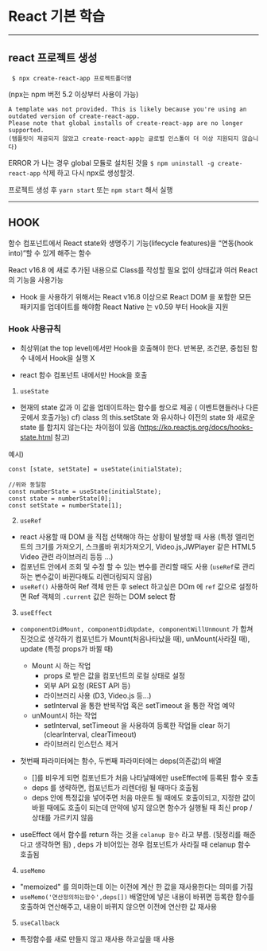 # React 기본 학습

---

## react 프로젝트 생성

```
 $ npx create-react-app 프로젝트폴더명
```

(npx는 npm 버전 5.2 이상부터 사용이 가능)

```
A template was not provided. This is likely because you're using an outdated version of create-react-app.
Please note that global installs of create-react-app are no longer supported.
(템플릿이 제공되지 않았고 create-react-app는 글로벌 인스톨이 더 이상 지원되지 않습니다)
```

ERROR 가 나는 경우 global 모듈로 설치된 것을 `$ npm uninstall -g create-react-app` 삭제 하고 다시 npx로 생성할것.

프로젝트 생성 후 `yarn start` 또는 `npm start` 해서 실행

---

## HOOK

함수 컴포넌트에서 React state와 생명주기 기능(lifecycle features)을 “연동(hook into)“할 수 있게 해주는 함수

React v16.8 에 새로 추가된 내용으로 Class를 작성할 필요 없이 상태값과 여러 React의 기능을 사용가능

- Hook 을 사용하기 위해서는 React v16.8 이상으로 React DOM 을 포함한 모든 패키지를 업데이트를 해야함
  React Native 는 v0.59 부터 Hook을 지원

### Hook 사용규칙

- 최상위(at the top level)에서만 Hook을 호출해야 한다. 반복문, 조건문, 중첩된 함수 내에서 Hook을 실행 X

- react 함수 컴포넌트 내에서만 Hook을 호출

1. `useState`

- 현재의 state 값과 이 값을 업데이트하는 함수를 쌍으로 제공 ( 이벤트핸들러나 다른곳에서 호출가능)
  cf) class 의 this.setState 와 유사하나 이전의 state 와 새로운 state 를 합치지 않는다는 차이점이 있음 (https://ko.reactjs.org/docs/hooks-state.html 참고)

예시)

```
const [state, setState] = useState(initialState);

//위와 동일함
const numberState = useState(initialState);
const state = numberState[0];
const setState = numberState[1];

```

2. `useRef`

- react 사용할 때 DOM 을 직접 선택해야 하는 상황이 발생할 때 사용
  (특정 엘리먼트의 크기를 가져오기, 스크롤바 위치가져오기, Video.js,JWPlayer 같은 HTML5 Video 관련 라이브러리 등등 ...)
- 컴포넌트 안에서 조회 및 수정 할 수 있는 변수를 관리할 때도 사용
  (`useRef`로 관리하는 변수값이 바뀐다해도 리렌더링되지 않음)
- `useRef()` 사용하여 Ref 객체 만든 후 select 하고싶은 DOm 에 `ref` 값으로 설정하면 Ref 객체의 `.current` 값은 원하는 DOM select 함

3. `useEffect`

- `componentDidMount, componentDidUpdate, componentWillUnmount` 가 합쳐진것으로 생각하기
  컴포넌트가 Mount(처음나타났을 때), unMount(사라질 때), update (특정 props가 바뀔 때)

  - Mount 시 하는 작업
    - props 로 받은 값을 컴포넌트의 로컬 상태로 설정
    - 외부 API 요청 (REST API 등)
    - 라이브러리 사용 (D3, Video.js 등...)
    - setInterval 을 통한 반복작업 혹은 setTimeout 을 통한 작업 예약
  - unMount시 하는 작업
    - setInterval, setTimeout 을 사용하여 등록한 작업들 clear 하기 (clearInterval, clearTimeout)
    - 라이브러리 인스턴스 제거

- 첫번째 파라미터에는 함수, 두번째 파라미터에는 deps(의존값)의 배열

  - []를 비우게 되면 컴포넌트가 처음 나타날때에만 useEffect에 등록된 함수 호출
  - deps 를 생략하면, 컴포넌트가 리렌더링 될 때마다 호출됨
  - deps 안에 특정값을 넣어주면 처음 마운트 될 때에도 호출이되고, 지정한 값이 바뀔 때에도 호출이 되는데 만약에 넣지 않으면 함수가 실행될 때 최신 prop / 상태를 가르키지 않음

- useEffect 에서 함수를 return 하는 것을 `celanup 함수` 라고 부름.
  (뒷정리를 해준다고 생각하면 됨) , deps 가 비어있는 경우 컴포넌트가 사라질 때 celanup 함수 호출됨

4. `useMemo`

- "memoized" 를 의미하는데 이는 이전에 계산 한 값을 재사용한다는 의미를 가짐
- `useMemo('연산정의하는함수',deps[])` 배열안에 넣은 내용이 바뀌면 등록한 함수를 호출하여 연산해주고, 내용이 바뀌지 않으면 이전에 연산한 값 재사용

5. `useCallback`

- 특정함수를 새로 만들지 않고 재사용 하고싶을 때 사용
